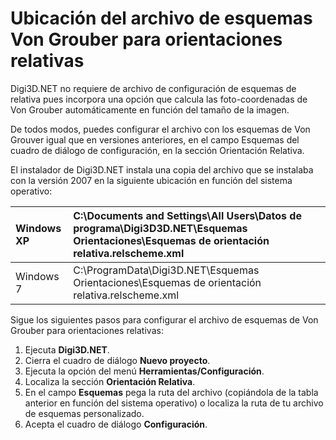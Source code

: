 # Ubicación del archivo de esquemas Von Grouber para orientaciones relativas

Digi3D.NET no requiere de archivo de configuración de esquemas de relativa pues incorpora una opción que calcula las foto-coordenadas de Von Grouber automáticamente en función del tamaño de la imagen.

De todos modos, puedes configurar el archivo con los esquemas de Von Grouver igual que en versiones anteriores, en el campo Esquemas del cuadro de diálogo de configuración, en la sección Orientación Relativa.

El instalador de Digi3D.NET instala una copia del archivo que se instalaba con la versión 2007 en la siguiente ubicación en función del sistema operativo:

| Windows XP | C:\Documents and Settings\All Users\Datos de programa\Digi3D3D.NET\Esquemas Orientaciones\Esquemas de orientación relativa.relscheme.xml |
| :--- | :--- |
| Windows 7 | C:\ProgramData\Digi3D.NET\Esquemas Orientaciones\Esquemas de orientación relativa.relscheme.xml |

Sigue los siguientes pasos para configurar el archivo de esquemas de Von Grouber para orientaciones relativas:

1. Ejecuta **Digi3D.NET**.
2. Cierra el cuadro de diálogo **Nuevo proyecto**.
3. Ejecuta la opción del menú **Herramientas/Configuración**.
4. Localiza la sección **Orientación Relativa**.
5. En el campo **Esquemas** pega la ruta del archivo \(copiándola de la tabla anterior en función del sistema operativo\) o localiza la ruta de tu archivo de esquemas personalizado.
6. Acepta el cuadro de diálogo **Configuración**.

